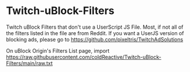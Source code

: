 # Twitch-uBlock-Filters
Twitch uBlock Filters that don't use a UserScript JS File. Most, if not all of the filters listed in the file are from Reddit. If you want a UserJS version of blocking ads, please go to https://github.com/pixeltris/TwitchAdSolutions

On uBlock Origin's Filters List page, import https://raw.githubusercontent.com/coldReactive/Twitch-uBlock-Filters/main/raw.txt
